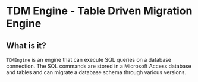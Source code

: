 # TDM Engine - Table Driven Migration Engine

## What is it?

`TDMEngine` is an engine that can execute SQL queries on a database connection.
The SQL commands are stored in a Microsoft Access database and tables and can
migrate a database schema through various versions.
